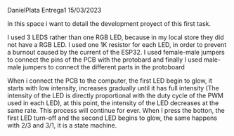 DanielPlata  Entrega1 15/03/2023

In this space i want to detail the development proyect of this first task.

I used 3 LEDS rather than one RGB LED, because in my local store they did not have a RGB LED. I used one 1K resistor for each LED, in order to prevent a burnout caused by the current of the ESP32. I used female-male jumpers to connect the pins of the PCB with the protobard and finally I used male-male jumpers to connect the different parts in the protoboard

When i connect the PCB to the computer, the first LED begin to glow, it starts with low intensity, increases gradually until it has full intensity (The intensity of the LED is directly proportional with the duty cycle of the PWM used in each LED), at this point, the intensity of the LED decreases at the same rate. This process will continue for ever. When I press the botton, the first LED turn-off and the second LED begins to glow, the same happens with 2/3 and 3/1, it is a state machine.  

